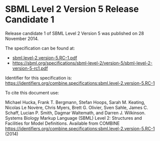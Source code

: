 # SBML Level 2 Version 5 Release Candidate 1
Release candidate 1 of SBML Level 2 Version 5 was published on 28 November 2014.

The specification can be found at:

* [sbml.level-2.version-5.RC-1.pdf](./files/sbml.level-2.version-5.RC-1.pdf)
* https://sbml.org/specifications/sbml-level-2/version-5/sbml-level-2-version-5-rc1.pdf

Identifier for this specification is: https://identifiers.org/combine.specifications:sbml.level-2.version-5.RC-1 

To cite this document use:

Michael Hucka, Frank T. Bergmann, Stefan Hoops, Sarah M. Keating, Nicolas Le Novère, Chris Myers, Brett G. Olivier, Sven Sahle, James C. Schaff, Lucian P. Smith, Dagmar Waltemath, and Darren J. Wilkinson. Systems Biology Markup Language (SBML) Level 2: Structures and Facilities for Model Definitions. Available from COMBINE <https://identifiers.org/combine.specifications:sbml.level-2.version-5.RC-1> (2014)